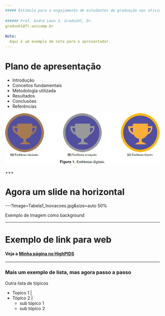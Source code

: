 ```yaml
---
##### Estímulo para o engajamento de estudantes de graduação nas atividades das disciplinas através da gameficação

###### Prof. André Leon S. Gradvohl, Dr.
gradvohl@ft.unicamp.br

Note:
  Aqui é um exemplo de nota para o apresentador.
---
```

# Plano de apresentação

* Introdução
* Conceitos fundamentais
* Metodologia utilizada
* Resultados
* Conclusões
* Referências

![Exemplo de imagem](Figura1_Inovacoes_2017.jpg)

+++
# Agora um slide na horizontal

---?image=Tabela1_Inovacoes.jpg&size=auto 50%

Exemplo de Imagem como background

---
# Exemplo de link para web
#### Veja a <a target="_blank" href="https://highpids.ft.unicamp.br/~gradvohl">Minha página no HighPIDS</a>

---
### Mais um exemplo de lista, mas agora passo a passo

Outra lista de tópicos
- Topico 1 |
- Tópico 2 |
  - sub tópico 1
  - sub tópico 2
